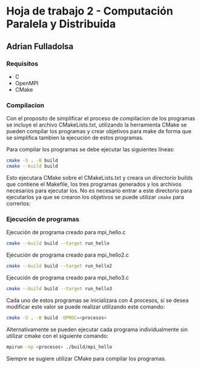 # Hoja de trabajo 2 - Computación Paralela y Distribuida
## Adrian Fulladolsa

### Requisitos
- C
- OpenMPI
- CMake

### Compilacion
Con el proposito de simplificar el proceso de compilacion de los programas se
incluye el archivo CMakeLists.txt, utilizando la herramienta CMake se pueden 
compilar los programas y crear objetivos para make de forma que se simplifica
tambien la ejecución de estos programas.

Para compilar los programas se debe ejecutar las siguientes líneas:
```bash
cmake -S . -B build
cmake --build build
```

Esto ejecutara CMake sobre el CMakeLists.txt y creara un directorio builds 
que contiene el Makefile, los tres programas generados y los archivos necesarios 
para ejecutar los. No es necesario entrar a este directorio para ejecutarlos ya
que se crearon los objetivos se puede utilizar `cmake` para correrlos:

### Ejecución de programas
Ejecución de programa creado para mpi_hello.c
```bash
cmake --build build --target run_hello
```

Ejecución de programa creado para mpi_hello2.c
```bash
cmake --build build --target run_hello2
```

Ejecución de programa creado para mpi_hello3.c
```bash
cmake --build build --target run_hello3
```

Cada uno de estos programas se inicializara con 4 procesos, si se desea modificar este valor
se puede realizar utilizando este comando:
```bash
cmake -S . -B build -DPROC=<procesos>
```

Alternativamente se pueden ejecutar cada programa individualmente sin utilizar cmake con el siguiente comando:
```bash
mpirun -np <procesos> ./build/mpi_hello
```
Siempre se sugiere utilizar CMake para compilar los programas.